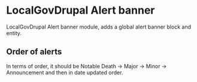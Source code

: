 # LocalGovDrupal Alert banner

LocalGovDrupal Alert banner module, adds a global alert banner block and entity.

## Order of alerts
In terms of order, it should be Notable Death -> Major -> Minor -> Announcement and then in date updated order.

